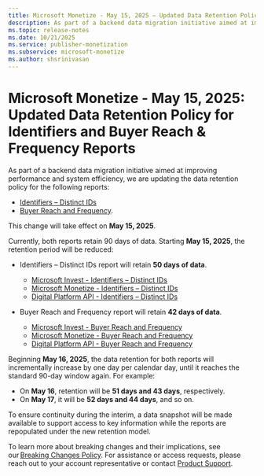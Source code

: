 ```yaml
---
title: Microsoft Monetize - May 15, 2025 – Updated Data Retention Policy for Identifiers and Buyer Reach & Frequency Reports   
description: As part of a backend data migration initiative aimed at improving performance and system efficiency, we are updating the data retention policy for the Microsoft Monetize Identifiers – Distinct IDs and Microsoft Monetize Buyer Reach and Frequency reports.
ms.topic: release-notes
ms.date: 10/21/2025
ms.service: publisher-monetization
ms.subservice: microsoft-monetize
ms.author: shsrinivasan
---
```



# Microsoft Monetize - May 15, 2025: Updated Data Retention Policy for Identifiers and Buyer Reach & Frequency Reports 

As part of a backend data migration initiative aimed at improving performance and system efficiency, we are updating the data retention policy for the following reports: 
- [Identifiers – Distinct IDs](identifiers--distinct-id-report.md)  
- [Buyer Reach and Frequency](buyer-reach-and-frequency-report.md).

This change will take effect on **May 15, 2025**. 

Currently, both reports retain 90 days of data. Starting **May 15, 2025**, the retention period will be reduced: 

- Identifiers – Distinct IDs report will retain **50 days of data**. 
    - [Microsoft Invest - Identifiers – Distinct IDs](../invest/identifiers-distinct-id-report.md) 
    - [Microsoft Monetize - Identifiers – Distinct IDs](identifiers--distinct-id-report.md) 
    - [Digital Platform API - Identifiers – Distinct IDs](../digital-platform-api/identifiers--distinct-id-report.md) 

- Buyer Reach and Frequency report will retain **42 days of data**. 
    - [Microsoft Invest - Buyer Reach and Frequency](../invest/buyer-reach-and-frequency-report.md) 
    - [Microsoft Monetize - Buyer Reach and Frequency](buyer-reach-and-frequency-report.md) 
    - [Digital Platform API - Buyer Reach and Frequency](../digital-platform-api/buyer-reach-and-frequency-report.md)

Beginning **May 16, 2025**, the data retention for both reports will incrementally increase by one day per calendar day, until it reaches the standard 90-day window again. 
For example: 
- On **May 16**, retention will be **51 days and 43 days**, respectively. 
- On **May 17**, it will be **52 days and 44 days**, and so on. 

To ensure continuity during the interim, a data snapshot will be made available to support access to key information while the reports are repopulated under the new retention model. 
 
To learn more about breaking changes and their implications, see our [Breaking Changes Policy](breaking-changes.md). For assistance or access requests, please reach out to your account representative or contact [Product Support](https://support.ads.microsoft.com/).


